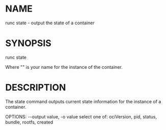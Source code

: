 # NAME
   runc state - output the state of a container

# SYNOPSIS
   runc state <container-id>

Where "<container-id>" is your name for the instance of the container.

# DESCRIPTION
   The state command outputs current state information for the
instance of a container.

OPTIONS:
   --output value, -o value  select one of: ociVersion, pid, status, bundle, rootfs, created
